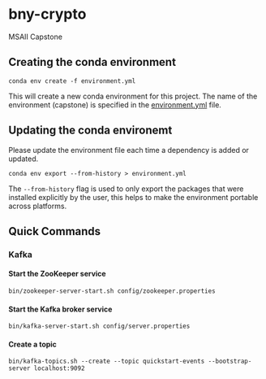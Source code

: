 # bny-crypto
MSAII Capstone

## Creating the conda environment
```commandline
conda env create -f environment.yml
```
This will create a new conda environment for this project. 
The name of the environment (capstone) is specified in the [environment.yml](environment.yml) file.

## Updating the conda environemt
Please update the environment file each time a dependency is added or updated.
```commandline
conda env export --from-history > environment.yml
```
The `--from-history` flag is used to only export the packages that were installed explicitly by the user,
this helps to make the environment portable across platforms.

## Quick Commands
### Kafka
#### Start the ZooKeeper service
```commandline
bin/zookeeper-server-start.sh config/zookeeper.properties
```
#### Start the Kafka broker service
```commandline
bin/kafka-server-start.sh config/server.properties
```
#### Create a topic
```commandline
bin/kafka-topics.sh --create --topic quickstart-events --bootstrap-server localhost:9092
```